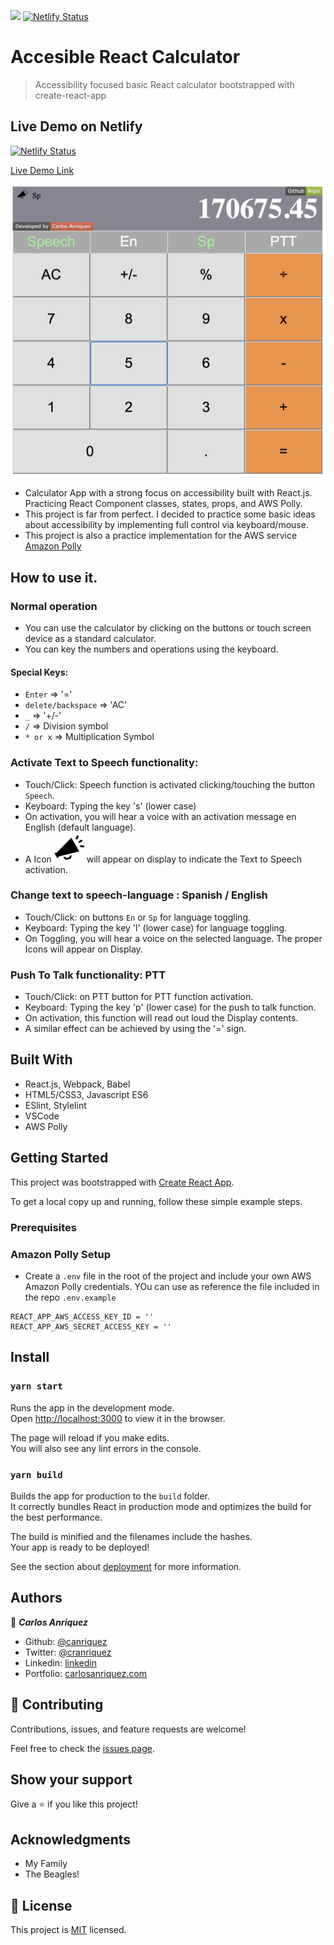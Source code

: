 ![](https://img.shields.io/badge/Microverse-blueviolet)
[![Netlify Status](https://api.netlify.com/api/v1/badges/4f145487-140e-4e4f-80f7-d552dcbcc0d1/deploy-status)](https://app.netlify.com/sites/anriquez-calculator/deploys)

# Accesible React Calculator

> Accessibility focused basic React calculator bootstrapped with create-react-app

## Live Demo on Netlify
[![Netlify Status](https://api.netlify.com/api/v1/badges/4f145487-140e-4e4f-80f7-d552dcbcc0d1/deploy-status)](https://app.netlify.com/sites/anriquez-calculator/deploys)

[Live Demo Link](https://anriquez-calculator.netlify.app/)

![screenshot](./app_screenshot.png)

- Calculator App with a strong focus on accessibility built with React.js. Practicing React Component classes, states, props, and AWS Polly.
- This project is far from perfect. I decided to practice some basic ideas about accessibility by implementing full control via keyboard/mouse.
- This project is also a practice implementation for the AWS service [Amazon Polly](https://aws.amazon.com/polly/)


## How to use it.

### Normal operation

- You can use the calculator by clicking on the buttons or touch screen device as a standard calculator.
- You can key the numbers and operations using the keyboard. 
#### Special Keys:
- ```Enter```              => '='
- ```delete/backspace```   => 'AC'
- ```_```     =>    '+/-'
- ``` / ```   => Division symbol
- ``` * or x ``` => Multiplication Symbol

### Activate Text to Speech functionality:
- Touch/Click: Speech function is activated clicking/touching the button `Speech`. 
- Keyboard: Typing the key 's' (lower case)
- On activation, you will hear a voice with an activation message en English (default language).
- A Icon  ![](./src/assets/icons/speech.svg) will appear on display to indicate the Text to Speech activation. 

### Change text to speech-language :  Spanish / English
- Touch/Click: on buttons `En` or `Sp` for language toggling.
- Keyboard: Typing the key 'l' (lower case) for language toggling.
- On Toggling, you will hear a voice on the selected language. The proper Icons will appear on Display.

### Push To Talk functionality: PTT
- Touch/Click: on PTT button for PTT function activation.
- Keyboard: Typing the key 'p' (lower case) for the push to talk function.
- On activation, this function will read out loud the Display contents.
- A similar effect can be achieved by using the '=' sign.

## Built With

- React.js, Webpack, Babel
- HTML5/CSS3, Javascript ES6
- ESlint, Stylelint
- VSCode
- AWS Polly


## Getting Started


This project was bootstrapped with [Create React App](https://github.com/facebook/create-react-app).


To get a local copy up and running, follow these simple example steps.

### Prerequisites

### Amazon Polly Setup

- Create a ```.env``` file in the root of the project and include your own AWS Amazon Polly credentials. YOu can use as reference the file included in the repo ```.env.example```

```
REACT_APP_AWS_ACCESS_KEY_ID = ''
REACT_APP_AWS_SECRET_ACCESS_KEY = ''
```

## Install

### `yarn start`

Runs the app in the development mode.<br />
Open [http://localhost:3000](http://localhost:3000) to view it in the browser.

The page will reload if you make edits.<br />
You will also see any lint errors in the console.

### `yarn build`

Builds the app for production to the `build` folder.<br />
It correctly bundles React in production mode and optimizes the build for the best performance.

The build is minified and the filenames include the hashes.<br />
Your app is ready to be deployed!

See the section about [deployment](https://facebook.github.io/create-react-app/docs/deployment) for more information.


## Authors

👤 ***Carlos Anriquez***

- Github: [@canriquez](https://github.com/canriquez)
- Twitter: [@cranriquez](https://twitter.com/cranriquez)
- Linkedin: [linkedin](https://www.linkedin.com/in/carlosanriquez/)
- Portfolio: [carlosanriquez.com](https://www.carlosanriquez.com)


## 🤝 Contributing

Contributions, issues, and feature requests are welcome!

Feel free to check the [issues page](https://github.com/canriquez/react-calculator/issues).

## Show your support

Give a ⭐️ if you like this project!

## Acknowledgments

- My Family
- The Beagles!
## 📝 License

This project is [MIT](./LICENSE) licensed.
